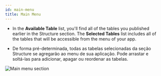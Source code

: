 ```yaml
---
id: main-menu
title: Main Menu
---
```


* In the **Available Table** list, you'll find all of the tables you published earlier in the Structure section. The **Selected Tables** list includes all of the tables that will be accessible from the menu of your app.

* De forma pré-determinada, todas as tabelas selecionadas da seção Structure se agregarão ao menu de sua aplicação. Pode arrastar e soltá-las para adicionar, apagar ou reordenar as tabelas.

![Main menu section](assets/en/project-editor/Main-menu-section-4D-for-iOS.png)
